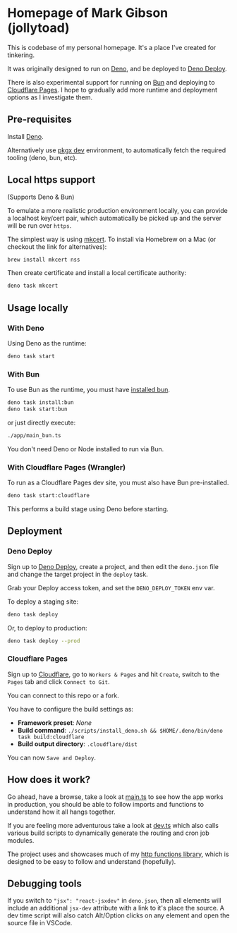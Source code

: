 # Homepage of Mark Gibson (jollytoad)

This is codebase of my personal homepage. It's a place I've created for
tinkering.

It was originally designed to run on [Deno](https://deno.com/), and be deployed
to [Deno Deploy](https://deno.com/deploy).

There is also experimental support for running on [Bun](https://bun.sh/) and
deploying to [Cloudflare Pages](https://developers.cloudflare.com/pages). I hope
to gradually add more runtime and deployment options as I investigate them.

## Pre-requisites

Install [Deno](https://deno.com/manual/getting_started/installation).

Alternatively use [pkgx dev](https://docs.pkgx.sh/using-dev/dev) environment, to
automatically fetch the required tooling (deno, bun, etc).

## Local https support

(Supports Deno & Bun)

To emulate a more realistic production environment locally, you can provide a
localhost key/cert pair, which automatically be picked up and the server will be
run over `https`.

The simplest way is using [mkcert](https://github.com/FiloSottile/mkcert). To
install via Homebrew on a Mac (or checkout the link for alternatives):

```sh
brew install mkcert nss
```

Then create certificate and install a local certificate authority:

```sh
deno task mkcert
```

## Usage locally

### With Deno

Using Deno as the runtime:

```sh
deno task start
```

### With Bun

To use Bun as the runtime, you must have
[installed bun](https://bun.sh/docs/installation).

```sh
deno task install:bun
deno task start:bun
```

or just directly execute:

```sh
./app/main_bun.ts
```

You don't need Deno or Node installed to run via Bun.

### With Cloudflare Pages (Wrangler)

To run as a Cloudflare Pages dev site, you must also have Bun pre-installed.

```sh
deno task start:cloudflare
```

This performs a build stage using Deno before starting.

## Deployment

### Deno Deploy

Sign up to [Deno Deploy](https://deno.com/deploy), create a project, and then
edit the `deno.json` file and change the target project in the `deploy` task.

Grab your Deploy access token, and set the `DENO_DEPLOY_TOKEN` env var.

To deploy a staging site:

```sh
deno task deploy
```

Or, to deploy to production:

```sh
deno task deploy --prod
```

### Cloudflare Pages

Sign up to [Cloudflare](https://dash.cloudflare.com), go to `Workers & Pages`
and hit `Create`, switch to the `Pages` tab and click `Connect to Git`.

You can connect to this repo or a fork.

You have to configure the build settings as:

- **Framework preset**: _None_
- **Build command**:
  `./scripts/install_deno.sh && $HOME/.deno/bin/deno task build:cloudflare`
- **Build output directory**: `.cloudflare/dist`

You can now `Save and Deploy`.

## How does it work?

Go ahead, have a browse, take a look at [main.ts](./main.ts) to see how the app
works in production, you should be able to follow imports and functions to
understand how it all hangs together.

If you are feeling more adventurous take a look at [dev.ts](./dev.ts) which also
calls various build scripts to dynamically generate the routing and cron job
modules.

The project uses and showcases much of my
[http functions library](https://jsr.io/@http), which is designed to be easy to
follow and understand (hopefully).

## Debugging tools

If you switch to `"jsx": "react-jsxdev"` in `deno.json`, then all elements will
include an additional `jsx-dev` attribute with a link to it's place the source.
A dev time script will also catch Alt/Option clicks on any element and open the
source file in VSCode.
